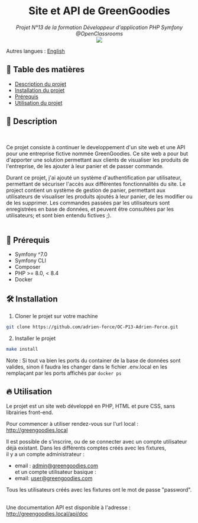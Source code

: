 <h1 align="center">Site et API de GreenGoodies</h1>
<p align="center"><i>Projet N°13 de la formation Développeur d'application PHP Symfony
@OpenClassrooms <br> <a href="https://github.com/adrien-force/OC-P13-Adrien-Force/commits?author=adrien-force"><img src="https://img.shields.io/badge/Auteur_:-Adrien_FORCE-orange"></a></i></p>

Autres langues : [English](./README.en.md)

## 🎯 Table des matières
- [Description du projet](#-description)
- [Installation du projet](#-installation)
- [Prérequis](#-prérequis)
- [Utilisation du projet](#-utilisation)


## 📄 Description
<br>

Ce projet consiste à continuer le developpement d'un site web et une API pour une entreprise fictive nommée GreenGoodies.
Ce site web a pour but d'apporter une solution permettant aux clients de visualiser les produits de l'entreprise, de les ajouter à leur panier et de passer commande.

Durant ce projet, j'ai ajouté un système d'authentification par utilisateur, permettant de sécuriser l'accès aux différentes fonctionnalités du site.
Le project contient un système de gestion de panier, permettant aux utilisateurs de visualiser les produits ajoutés à leur panier, de les modifier ou de les supprimer.
Les commandes passées par les utilisateurs sont enregistrées en base de données, et peuvent être consultées par les utilisateurs; et sont bien entendu fictives ;).
<br> <br>


## 🔧 Prérequis

- Symfony ^7.0
- Symfony CLI
- Composer
- PHP >= 8.0, < 8.4
- Docker

## 🛠️ Installation

1. Cloner le projet sur votre machine
```bash
git clone https://github.com/adrien-force/OC-P13-Adrien-Force.git
```

2. Installer le projet
```bash
make install
```

Note : Si tout va bien les ports du container de la base de données sont valides, sinon il faudra les changer dans le fichier .env.local en les remplaçant par les ports affichés par ``docker ps``

## 🔥️ Utilisation

Le projet est un site web développé en PHP, HTML et pure CSS, sans librairies front-end.

Pour commencer à utiliser rendez-vous sur l'url local : http://greengoodies.local

Il est possible de s'inscrire, ou de se connecter avec un compte utilisateur déjà existant.
Dans les différents comptes créés avec les fixtures, 
<br> il y a un compte administrateur :
- email : admin@greengoodies.com
<br> et un compte utilisateur basique :
- email: user@greengoodies.com

Tous les utilisateurs créés avec les fixtures ont le mot de passe "password".
<br> <br>

Une documentation API est disponible à l'adresse : http://greengoodies.local/api/doc

<br>

